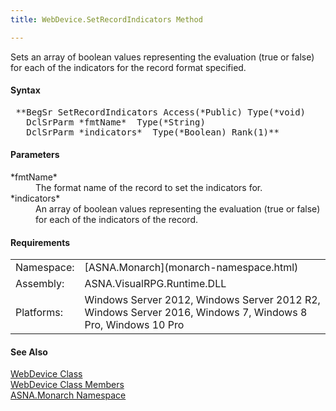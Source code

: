 ```yaml
---
title: WebDevice.SetRecordIndicators Method

---
```


Sets an array of boolean values representing the evaluation (true or false) for each of the indicators for the record format specified.

#### Syntax
<pre class="prettyprint"> **BegSr SetRecordIndicators Access(*Public) Type(*void)
   DclSrParm *fmtName*  Type(*String)
   DclSrParm *indicators*  Type(*Boolean) Rank(1)**       </pre>  

#### Parameters
<dl>
        <dt>
 *fmtName* 
        </dt>
        <dd>The format name of the record to set the indicators
        for.</dd>
        <dt>
 *indicators* 
        </dt>
        <dd>An array of boolean values representing the evaluation
        (true or false) for each of the indicators of the
        record.</dd>
</dl>  

<!-- -->

#### Requirements
<table class="dttable" cellspacing="0" cellpadding="4" width="60%">
           <colgroup>
            <col width="15%" style="font-weight:bold" />
            <col width="85%" />
          </colgroup>
          <tr>
            <td>Namespace:</td>
            <td>[ASNA.Monarch](monarch-namespace.html)</td>
          </tr>
          <tr>
            <td>Assembly:</td>
            <td>ASNA.VisualRPG.Runtime.DLL</td>
          </tr>
         <tr>
            <td>Platforms:</td>
            <td> Windows Server 2012, Windows Server 2012 R2, Windows Server 2016,  Windows 7, Windows 8 Pro, Windows 10 Pro</td>
         </tr>
</table>

#### See Also
[WebDevice Class](web-device-class.html) <br /> [ WebDevice Class Members](web-device-class-members.html) <br /> [ASNA.Monarch Namespace](monarch-namespace.html) 
